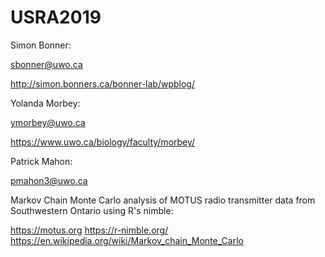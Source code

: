 # USRA2019

Simon Bonner: 

sbonner@uwo.ca
  
  http://simon.bonners.ca/bonner-lab/wpblog/
  

Yolanda Morbey: 

  ymorbey@uwo.ca
  
  https://www.uwo.ca/biology/faculty/morbey/
  

Patrick Mahon: 

  pmahon3@uwo.ca


Markov Chain Monte Carlo analysis of MOTUS radio transmitter data from Southwestern Ontario using R's nimble:

https://motus.org
https://r-nimble.org/
https://en.wikipedia.org/wiki/Markov_chain_Monte_Carlo
